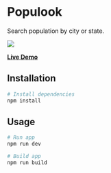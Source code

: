 # Populook

Search population by city or state.

![](https://github.com/weiying-chen/populook-react/blob/main/screenshot.png)

**[Live Demo](https://populook-react.vercel.app/)**

## Installation

```bash
# Install dependencies
npm install
```

## Usage

```bash
# Run app
npm run dev

# Build app
npm run build
```

